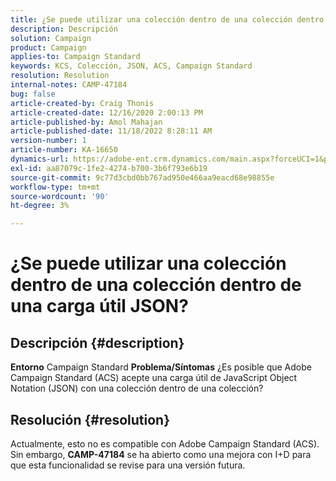 ```yaml
---
title: ¿Se puede utilizar una colección dentro de una colección dentro de una carga útil JSON?
description: Descripción
solution: Campaign
product: Campaign
applies-to: Campaign Standard
keywords: KCS, Colección, JSON, ACS, Campaign Standard
resolution: Resolution
internal-notes: CAMP-47184
bug: false
article-created-by: Craig Thonis
article-created-date: 12/16/2020 2:00:13 PM
article-published-by: Amol Mahajan
article-published-date: 11/18/2022 8:28:11 AM
version-number: 1
article-number: KA-16650
dynamics-url: https://adobe-ent.crm.dynamics.com/main.aspx?forceUCI=1&pagetype=entityrecord&etn=knowledgearticle&id=427fb3fd-a63f-eb11-a813-000d3a3038a2
exl-id: aa87079c-1fe2-4274-b700-3b6f793e6b19
source-git-commit: 9c77d3cbd0bb767ad950e466aa9eacd68e98855e
workflow-type: tm+mt
source-wordcount: '90'
ht-degree: 3%

---
```


# ¿Se puede utilizar una colección dentro de una colección dentro de una carga útil JSON?

## Descripción {#description}

<b>Entorno</b>
Campaign Standard
<b>Problema/Síntomas</b>
¿Es posible que Adobe Campaign Standard (ACS) acepte una carga útil de JavaScript Object Notation (JSON) con una colección dentro de una colección?


## Resolución {#resolution}


Actualmente, esto no es compatible con Adobe Campaign Standard (ACS). Sin embargo, <b>CAMP-47184</b> se ha abierto como una mejora con I+D para que esta funcionalidad se revise para una versión futura.
